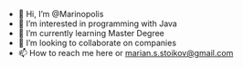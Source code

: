 - 👋 Hi, I’m @Marinopolis
- 👀 I’m interested in programming with Java
- 🌱 I’m currently learning Master Degree
- 💞️ I’m looking to collaborate on companies
- 📫 How to reach me here or marian.s.stoikov@gmail.com
